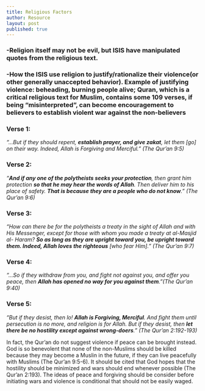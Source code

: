 ```yaml
---
title: Religious Factors
author: Resource
layout: post
published: true
---
```

### -Religion itself may not be evil, but ISIS have manipulated quotes from the religious text.

### -How the ISIS use religion to justify/rationalize their violence(or other generally unaccepted behavior). Example of justifying violence: beheading, burning people alive; Quran, which is a critical religious text for Muslim, contains some 109 verses, if being “misinterpreted”, can become encouragement to believers to establish violent war against the non-believers

### Verse 1:
_“…But if they should repent, **establish prayer, and give zakat**, let them [go] on their
way. Indeed, Allah is Forgiving and Merciful.” (The Qur’an 9:5)_

### Verse 2:
_“**And if any one of the polytheists seeks your protection**, then grant him
protection **so that he may hear the words of Allah**. Then deliver him to his place of
safety. **That is because they are a people who do not know**.” (The Qur’an 9:6)_

### Verse 3:
_“How can there be for the polytheists a treaty in the sight of Allah and with His
Messenger, except for those with whom you made a treaty at al-Masjid al-
Haram? **So as long as they are upright toward you, be upright toward them.
Indeed, Allah loves the righteous** [who fear Him].” (The Qur’an 9:7)_

### Verse 4: 
_“…So if they withdraw from you, and fight not against you, and offer you peace, then
**Allah has opened no way for you against them**.”(The Qur’an 9:40)_

### Verse 5: 
_“But if they desist, then lo! **Allah is Forgiving, Merciful**. And fight them until
persecution is no more, and religion is for Allah. But if they desist, then **let there be
no hostility except against wrong-doers**.” (The Qur’an 2:192-193)_

In fact, the Qur’an do not suggest violence if peace can be brought instead. God is so
benevolent that none of the non-Muslims should be killed because they may become a
Muslin in the future, if they can live peacefully with Muslims (The Qur’an 9:5-6). It should be
cited that God hopes that the hostility should be minimized and wars should end whenever
possible (The Qur’an 2:193). The ideas of peace and forgiving should be consider before
initiating wars and violence is conditional that should not be easily waged.

